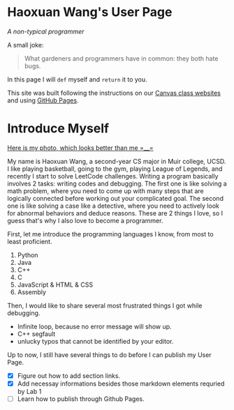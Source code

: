 # Haoxuan Wang's User Page #
*A non-typical programmer*

A small joke:
> What gardeners and programmers have in common: they both hate bugs.

In this page I will `def` myself and `return` it to you.

This site was built following the instructions on our [Canvas class websites](https://canvas.ucsd.edu/courses/25069/assignments/281345) and using [GitHub Pages](https://pages.github.com/).

# Introduce Myself
[Here is my photo, which looks better than me =__=](photo.JPG)

My name is Haoxuan Wang, a second-year CS major in Muir college, UCSD. I like playing basketball, going to the gym, playing League of Legends, and recently I start to solve LeetCode challenges. Writing a program basically involves 2 tasks: writing codes and debugging. The first one is like solving a math problem, where you need to come up with many steps that are logically connected before working out your complicated goal. The second one is like solving a case like a detective, where you need to actively look for abnormal behaviors and deduce reasons. These are 2 things I love, so I guess that's why I also love to become a programmer.

First, let me introduce the programming languages I know, from most to least proficient.
1. Python
2. Java
3. C++
4. C
5. JavaScript & HTML & CSS
6. Assembly

Then, I would like to share several most frustrated things I got while debugging.
- Infinite loop, because no error message will show up.
- C++ segfault
- unlucky typos that cannot be identified by your editor.

Up to now, I still have several things to do before I can publish my User Page.
- [x] Figure out how to add section links.
- [x] Add necessay informations besides those markdown elements requried by Lab 1
- [ ] Learn how to publish through Github Pages.